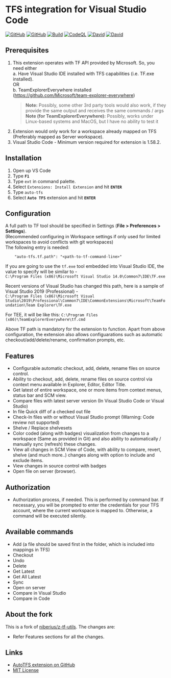 # TFS integration for Visual Studio Code

[![GitHub](https://img.shields.io/github/v/release/nik-base/auto-tfs?include_prereleases&style=flat-square)](https://github.com/nik-base/auto-tfs/releases)
[![GitHub](https://img.shields.io/github/license/nik-base/auto-tfs?style=flat-square)](https://github.com/nik-base/auto-tfs/blob/master/LICENSE)
[![Build](https://img.shields.io/github/workflow/status/nik-base/auto-tfs/NodeJS%20with%20Webpack?style=flat-square)](https://github.com/nik-base/auto-tfs/actions/workflows/webpack.yml)
[![CodeQL](https://github.com/nik-base/auto-tfs/actions/workflows/codeql-analysis.yml/badge.svg)](https://github.com/nik-base/auto-tfs/actions/workflows/codeql-analysis.yml)
[![David](https://img.shields.io/david/nik-base/auto-tfs?style=flat-square)](https://github.com/nik-base/auto-tfs)
[![David](https://img.shields.io/david/dev/nik-base/auto-tfs?style=flat-square)](https://github.com/nik-base/auto-tfs?type=dev)

## Prerequisites
1. This extension operates with TF API provided by Microsoft. So, you need either  
    a. Have Visual Studio IDE installed with TFS capabilities (i.e. TF.exe installed).  
              OR  
    b. TeamExplorerEverywhere installed (https://github.com/Microsoft/team-explorer-everywhere)
    > **Note:** Possibly, some other 3rd party tools would also work, if they provide the same output and receives the same commands / args  
    > **Note (for TeamExplorerEverywhere):** Possibly, works under Linux-based systems and MacOS, but I have no ability to test it
2. Extension would only work for a workspace already mapped on TFS (Preferably mapped as Server workspace).  
3. Visual Studio Code - Minimum version required for extension is 1.58.2.  

## Installation

1. Open up VS Code
2. Type **`F1`**
3. Type `ext` in command palette.
4. Select `Extensions: Install Extension` and hit **`ENTER`**
5. Type `auto-tfs`
6. Select **`Auto TFS`** extension and hit **`ENTER`**

## Configuration

A full path to TF tool should be specified in Settings (**File > Preferences > Settings**).  
(Recommended configuring in Workspace settings if only used for limited workspaces to avoid conflicts with git workspaces)  
The following entry is needed:

```
    "auto-tfs.tf.path": "<path-to-tf-command-line>"
```

If you are going to use the `tf.exe` tool embedded into Visual Studio IDE, the value to specify will be similar to -  
`C:\Program Files (x86)\Microsoft Visual Studio 14.0\Common7\IDE\TF.exe`  

Recent versions of Visual Studio has changed this path, here is a sample of Visual Studio 2019 (Professional) -  
`C:\Program Files (x86)\Microsoft Visual Studio\2019\Professional\Common7\IDE\CommonExtensions\Microsoft\TeamFoundation\Team Explorer\TF.exe`  

For TEE, it will be like this: `C:\Program Files (x86)\TeamExplorerEverywhere\tf.cmd`  

Above TF path is mandatory for the extension to function.
Apart from above configuration, the extension also allows configuarations such as automatic checkout/add/delete/rename, confirmation prompts, etc.

## Features

- Configurable automatic checkout, add, delete, rename files on source control.
- Ability to checkout, add, delete, rename files on source control via context menu available in Explorer, Editor, Editor Title.
- Get latest of entire workspace, one or more items from context menus, status bar and SCM view.
- Compare files with latest server version (In Visual Studio Code or Visual Studio)
- In file Quick diff of a checked out file
- Check-In files with or without Visual Studio prompt (Warning: Code review not supported)
- Shelve / Replace shelvesets
- Color coded (along with badges) visualization from changes to a workspace (Same as provided in Git) and also ability to automatically / manually sync (refresh) these changes.
- View all changes in SCM View of Code, with ability to compare, revert, shelve (and much more..) changes along with option to include and exclude items.
- View changes in source control with badges
- Open file on server (browser).

## Authorization

* Authorization process, if needed. This is performed by command bar. If necessary, you will be prompted to enter the credentials for your TFS account, where the current workspace is mapped to. Otherwise, a command will be executed silently.

## Available commands

* Add (a file should be saved first in the folder, which is included into mappings in TFS)
* Checkout
* Undo
* Delete
* Get Latest
* Get All Latest
* Sync
* Open on server
* Compare in Visual Studio
* Compare in Code

## About the fork

This is a fork of [niberius/z-tf-utils](https://github.com/niberius/z-tf-utils). The changes are:

- Refer Features sections for all the changes.

## Links

- [AutoTFS extension on GitHub](https://github.com/nik-base/auto-tfs)
- [MIT License](https://github.com/nik-base/auto-tfs/blob/master/LICENSE)

